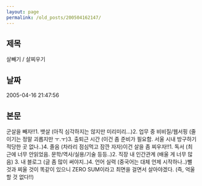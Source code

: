```yaml
---
layout: page
permalink: /old_posts/200504162147/
---
```


## 제목
살빼기 / 살찌우기

## 날짜
2005-04-16 21:47:56

## 본문
군살을 빼자!!1. 뱃살 (아직 심각하지는 않지만 미리미리...)2. 업무 중 비비질/웹서핑 (줄이기는 정말 괴롭지만 ㅜ.ㅜ)3. 출퇴근 시간 (이건 좀 준비가 필요함. 서울 시내 방구하기 적당한 곳 없나..)4. 졸음 (차라리 점심먹고 잠깐 자자)이건 살을 좀 찌우자!!1. 독서 (최근에 너무 안읽었음. 문학/역사/실용/기술 등등..)2. 직장 내 인간관계 (배울 게 너무 많음) 3. 내 블로그 (글 좀 많이 써야지..)4. 언어 실력 (중국어는 대체 언제 시작하나..)뺄 것과 찌울 것이 똑같이 있으니 ZERO SUM이라고 최면을 걸면서 살아야겠다. (즉, 억울할 것 없다!!)